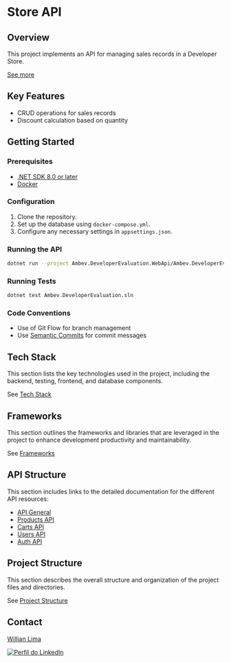 # Store API

## Overview

This project implements an API for managing sales records in a Developer Store.

[See more](/.doc/overview.md)

## Key Features

* CRUD operations for sales records
* Discount calculation based on quantity

## Getting Started

### Prerequisites

* [.NET SDK 8.0 or later](https://dotnet.microsoft.com/en-us/download)
* [Docker](https://www.docker.com/get-started/) 

### Configuration

1.  Clone the repository.
1.  Set up the database using `docker-compose.yml`.
1.  Configure any necessary settings in `appsettings.json`.

### Running the API

```bash
dotnet run --project Ambev.DeveloperEvaluation.WebApi/Ambev.DeveloperEvaluation.WebApi.csproj
```

### Running Tests

```bash
dotnet test Ambev.DeveloperEvaluation.sln
```

### Code Conventions
* Use of Git Flow for branch management
* Use [Semantic Commits](/.doc/semantic-commit-messages.md) for commit messages

## Tech Stack
This section lists the key technologies used in the project, including the backend, testing, frontend, and database components. 

See [Tech Stack](/.doc/tech-stack.md)

## Frameworks
This section outlines the frameworks and libraries that are leveraged in the project to enhance development productivity and maintainability. 

See [Frameworks](/.doc/frameworks.md)

## API Structure
This section includes links to the detailed documentation for the different API resources:
- [API General](./docs/general-api.md)
- [Products API](/.doc/products-api.md)
- [Carts API](/.doc/carts-api.md)
- [Users API](/.doc/users-api.md)
- [Auth API](/.doc/auth-api.md)

## Project Structure
This section describes the overall structure and organization of the project files and directories. 

See [Project Structure](/.doc/project-structure.md)

## Contact

[Willian Lima](https://www.linkedin.com/in/w-lima)

[![Perfil do LinkedIn](https://media.licdn.com/dms/image/v2/D4D03AQGRObzA0_NRkg/profile-displayphoto-shrink_200_200/profile-displayphoto-shrink_200_200/0/1703104875697?e=1751500800&v=beta&t=jWwem7-YUYxBoktc3ayzIMLMdT4RlMQcsh-WlFW0pTM)](https://www.linkedin.com/in/w-lima)